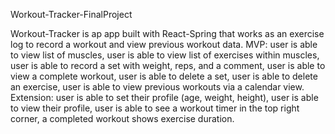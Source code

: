 Workout-Tracker-FinalProject

Workout-Tracker is ap app built with React-Spring that works as an exercise log to record a workout and view previous workout data.
MVP: user is able to view list of muscles, user is able to view list of exercises within muscles, user is able to record a set with weight, reps, and a comment, user is able to view a complete workout, user is able to delete a set, user is able to delete an exercise, user is able to view previous workouts via a calendar view.
Extension: user is able to set their profile (age, weight, height), user is able to view their profile, user is able to see a workout timer in the top right corner, a completed workout shows exercise duration.

